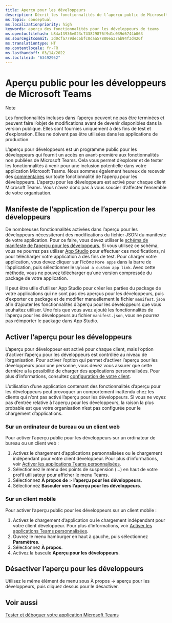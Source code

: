 ```yaml
---
title: Aperçu pour les développeurs
description: Décrit les fonctionnalités de l’aperçu public de Microsoft Teams pour les développeurs
ms.topic: conceptual
ms.localizationpriority: high
keywords: aperçu des fonctionnalités pour les développeurs de teams
ms.openlocfilehash: b84a13936e023c743829876f9d1c039d6744b063
ms.sourcegitcommit: 3d0cfa779dec6bfc0daa57880ea37ab94f3d426f
ms.translationtype: HT
ms.contentlocale: fr-FR
ms.lasthandoff: 03/14/2022
ms.locfileid: "63492952"
---
```

# <a name="public-developer-preview-for-microsoft-teams"></a>Aperçu public pour les développeurs de Microsoft Teams

>[!NOTE]
>Les fonctionnalités incluses dans l’aperçu peuvent ne pas être terminées et peuvent faire l’objet de modifications avant de devenir disponibles dans la version publique. Elles sont fournies uniquement à des fins de test et d’exploration. Elles ne doivent pas être utilisées dans les applications de production.

L’aperçu pour développeurs est un programme public pour les développeurs qui fournit un accès en avant-première aux fonctionnalités non publiées de Microsoft Teams. Cela vous permet d’explorer et de tester les fonctionnalités à venir pour une inclusion potentielle dans votre application Microsoft Teams. Nous sommes également heureux de recevoir des [commentaires](~/feedback.md) sur toute fonctionnalité de l’aperçu pour les développeurs. L’aperçu pour les développeurs est activé pour chaque client Microsoft Teams. Vous n’avez donc pas à vous soucier d’affecter l’ensemble de votre organisation.

## <a name="developer-preview-app-manifest"></a>Manifeste de l’application de l’aperçu pour les développeurs

De nombreuses fonctionnalités activées dans l’aperçu pour les développeurs nécessiteront des modifications du fichier JSON du manifeste de votre application. Pour ce faire, vous devez utiliser le [schéma de manifeste de l’aperçu pour les développeurs.](~/resources/schema/manifest-schema-dev-preview.md) Si vous utilisez ce schéma, vous ne pourrez pas utiliser [App Studio](~/concepts/build-and-test/app-studio-overview.md) pour effectuer ces modifications, ni pour télécharger votre application à des fins de test. Pour charger votre application, vous devez cliquer sur l’icône `More apps` dans la barre de l’application, puis sélectionner le `Upload a custom app link`. Avec cette méthode, vous ne pouvez télécharger qu’une version compressée du package de votre application.

Il peut être utile d’utiliser App Studio pour créer les parties du package de votre applications qui ne sont pas des aperçus pour les développeurs, puis d’exporter ce package et de modifier manuellement le fichier `manifest.json` afin d’ajouter les fonctionnalités d’aperçu pour les développeurs que vous souhaitez utiliser. Une fois que vous avez ajouté les fonctionnalités de l’aperçu pour les développeurs au fichier `manifest.json`, vous ne pourrez pas réimporter le package dans App Studio.

## <a name="enable-developer-preview"></a>Activer l’aperçu pour les développeurs

L’aperçu pour développeur est activé pour chaque client, mais l’option d’activer l’aperçu pour les développeurs est contrôlée au niveau de l’organisation. Pour activer l’option qui permet d’activer l’aperçu pour les développeurs pour une personne, vous devez vous assurer que cette dernière a la possibilité de charger des applications personnalisées. Pour plus d’informations, consultez [configuration de votre client](~/concepts/build-and-test/prepare-your-o365-tenant.md).

L’utilisation d’une application contenant des fonctionnalités d’aperçu pour les développeurs peut provoquer un comportement inattendu chez les clients qui n’ont pas activé l’aperçu pour les développeurs. Si vous ne voyez pas d’entrée relative à l’aperçu pour les développeurs, la raison la plus probable est que votre organisation n’est pas configurée pour le chargement d’applications.

### <a name="on-a-desktop-or-web-client"></a>Sur un ordinateur de bureau ou un client web

Pour activer l’aperçu public pour les développeurs sur un ordinateur de bureau ou un client web :

1. Activez le chargement d’applications personnalisées ou le chargement indépendant pour votre client développeur. Pour plus d’informations, voir [Activer les applications Teams personnalisées](../../concepts/build-and-test/prepare-your-o365-tenant.md#enable-custom-teams-apps-and-turn-on-custom-app-uploading).
1. Sélectionnez le menu des points de suspension (...) en haut de votre profil utilisateur pour afficher le menu Teams.
1. Sélectionnez **À propos de** >  **l’aperçu pour les développeurs**.
1. Sélectionnez **Basculer vers l’aperçu pour les développeurs**.

### <a name="on-a-mobile-client"></a>Sur un client mobile

Pour activer l’aperçu public pour les développeurs sur un client mobile :

1. Activez le chargement d’application ou le chargement indépendant pour votre client développeur. Pour plus d’informations, voir [Activer les applications Teams personnalisées](../../concepts/build-and-test/prepare-your-o365-tenant.md#enable-custom-teams-apps-and-turn-on-custom-app-uploading).
1. Ouvrez le menu hamburger en haut à gauche, puis sélectionnez **Paramètres**.
1. Sélectionnez **À propos**.
1. Activez la bascule **Aperçu pour les développeurs**.

## <a name="disable-developer-preview"></a>Désactiver l’aperçu pour les développeurs

Utilisez le même élément de menu sous À propos → aperçu pour les développeurs, puis cliquez dessus pour le désactiver.

## <a name="see-also"></a>Voir aussi

[Tester et déboguer votre application Microsoft Teams](~/concepts/build-and-test/debug.md)
